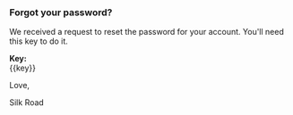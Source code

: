 ### Forgot your password?

We received a request to reset the password for your account. You'll
need this key to do it.

__Key:__  
{{key}}

Love,

Silk Road
